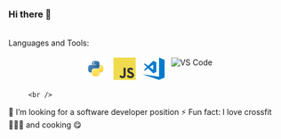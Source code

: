### Hi there 👋

<!--
**talish94/talish94** is a ✨ _special_ ✨ repository because its `README.md` (this file) appears on your GitHub profile.

Here are some ideas to get you started:

- 🔭 I’m currently working on ...
- 🌱 I’m currently learning ...
- 👯 I’m looking to collaborate on ...
- 🤔 I’m looking for help with ...
- 💬 Ask me about ...
- 📫 How to reach me: ...
- 😄 Pronouns: ...
- ⚡ Fun fact: I love crossfit 🏋🏼‍♀️ and cooking 😋 
-->
<br />
Languages and Tools:
<p align="center">
<img src="https://raw.githubusercontent.com/github/explore/80688e429a7d4ef2fca1e82350fe8e3517d3494d/topics/python/python.png" alt="Python" height="40" style="vertical-align:top; margin:4px">
<img src="https://raw.githubusercontent.com/github/explore/80688e429a7d4ef2fca1e82350fe8e3517d3494d/topics/javascript/javascript.png" alt="Javascript" height="40" style="vertical-align:top; margin:4px">
<img src="https://raw.githubusercontent.com/github/explore/80688e429a7d4ef2fca1e82350fe8e3517d3494d/topics/visual-studio-code/visual-studio-code.png" alt="VS Code" height="40" style="vertical-align:top; margin:4px">
  <img src="https://www.google.com/url?sa=i&url=https%3A%2F%2Fen.wikipedia.org%2Fwiki%2FNode.js&psig=AOvVaw3levRiNxfdNLIuTwLKJRn2&ust=1611327746049000&source=images&cd=vfe&ved=0CAIQjRxqFwoTCNDVy-Glre4CFQAAAAAdAAAAABAI" alt="VS Code" height="40" style="vertical-align:top; margin:4px">
  </p>   
  
  
  
         <br />
🤔 I’m looking for a software developer position 
⚡ Fun fact: I love crossfit 🏋🏼‍♀️ and cooking 😋 
